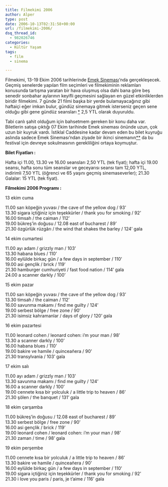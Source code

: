 ```yaml
---
title: Filmekimi 2006
author: Alper
type: post
date: 2006-10-13T02:31:58+00:00
url: /filmekimi-2006/
dsq_thread_id:
  - 982026746
categories:
  - Kültür Yaşam
tags:
  - film
  - sinema

---
```

Filmekimi, 13-19 Ekim 2006 tarihlerinde [Emek Sineması][1]&#8216;nda gerçekleşecek. Geçmiş senelerde yapılan film seçimleri ve filmekiminin reklamları konusunda tartışma yaratan bir hava oluşmuş olsa dahi bana göre beş senedir sonbahar aylarının keyifli geçmesini sağlayan en güzel etkinliklerden biridir filmekimi. 7 günde 21 filmi başka bir yerde bulamayacağınız gibi haftaiçi eğer imkan bulur, gündüz sinemaya gitmek isterseniz geçen sene olduğu gibi gene gündüz seansları  [*][2] 2,5 YTL olarak duyuruldu.

Tabi canlı şahit olduğum için bahsetmem gereken bir konu daha var. Biletlerin satışa çıktığı 07 Ekim tarihinde Emek sineması önünde uzun, çok uzun bir kuyruk vardı. İstiklal Caddesine kadar devam eden bu bilet kuyruğu aslında sadece Emek Sineması&#8217;ndan ziyade bir ikinci sinemanın[**][3] da bu festival için devreye sokulmasının gerekliliğini ortaya koymuştur.

**Bilet Fiyatları :**

Hafta içi 11.00, 13.30 ve 16.00 seansları 2,50 YTL (tek fiyat); hafta içi 19.00 seansı, hafta sonu tüm seanslar ve geceyarısı seansı tam 12,00 YTL, indirimli 7,50 YTL (öğrenci ve 65 yaşını geçmiş sinemaseverler); 21.30 Galalar: 15 YTL (tek fiyat).  
<!--more-->

  
**Filmekimi 2006 Programı :**

13 ekim cuma

11.00 sarı köpeğin yuvası / the cave of the yellow dog / 93’  
13.30 sigara içtiğiniz için teşekkürler / thank you for smoking / 92’  
16.00 timsah / the caiman / 112’  
19.00 bükreş’in doğusu / 12.08 east of bucharest / 89’  
21.30 özgürlük rüzgârı / the wind that shakes the barley / 124’ gala

14 ekim cumartesi

11.00 ayı adam / grizzly man / 103’  
13.30 habana blues / 110’  
16.00 eylülde birkaç gün / a few days in september / 110’  
19.00 asi gençlik / brick / 119’  
21.30 hamburger cumhuriyeti / fast food nation / 114’ gala  
24.00 a scanner darkly / 100’

15 ekim pazar

11.00 sarı köpeğin yuvası / the cave of the yellow dog / 93’  
13.30 timsah / the caiman / 112’  
16.00 savunma makamı / find me guilty / 124’  
19.00 serbest bölge / free zone / 90’  
21.30 isimsiz kahramanlar / days of glory / 120’ gala

16 ekim pazartesi

11.00 leonard cohen / leonard cohen: i’m your man / 98’  
13.30 a scanner darkly / 100’  
16.00 habana blues / 110’  
19.00 bakire ve hamile / quinceañera / 90’  
21.30 transylvania / 103’ gala

17 ekim salı

11.00 ayı adam / grizzly man / 103’  
13.30 savunma makamı / find me guilty / 124’  
16.00 a scanner darkly / 100’  
19.00 cennete kısa bir yolculuk / a little trip to heaven / 86’  
21.30 şölen / the banquet / 131’ gala

18 ekim çarşamba

11.00 bükreş’in doğusu / 12.08 east of bucharest / 89’  
13.30 serbest bölge / free zone / 90’  
16.00 asi gençlik / brick / 119’  
19.00 leonard cohen / leonard cohen: i’m your man / 98’  
21.30 zaman / time / 98’ gala

19 ekim perşembe

11.00 cennete kısa bir yolculuk / a little trip to heaven / 86’  
13.30 bakire ve hamile / quinceañera / 90’  
16.00 eylülde birkaç gün / a few days in september / 110’  
19.00 sigara içtiğiniz için teşekkürler / thank you for smoking / 92’  
21.30 i love you paris / paris, je t’aime / 116’ gala

 [1]: https://tr.wikipedia.org/wiki/Emek_Sinemas%C4%B1
 [2]: https://www.murekkep.org/ "11:00 , 13:30 , 16:00"
 [3]: https://www.murekkep.org/ "hemen dibindeki sinepop gibi"